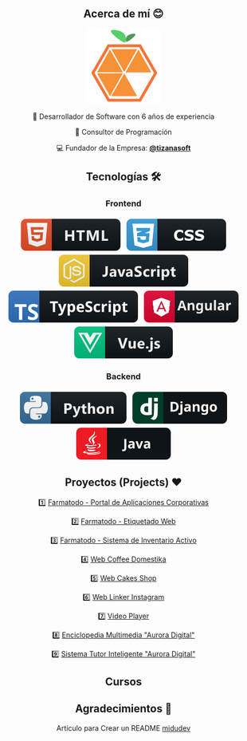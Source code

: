 <section align="center">
 
## Acerca de mí :blush:

<img src="./imgs/logo12022.png" alt="Logo 1er Semestre 2022" height="150px">
 
<div align="center">

:iphone: Desarrollador de Software con 6 años de experiencia
 
:sparkling_heart: Consultor de Programación
 
:computer: Fundador de la Empresa: **[@tizanasoft](https://github.com/tizanasoft)**
 
</div>

</section>

<section align="center">

## Tecnologías 🛠️

<div align="center">

### Frontend

<p align="center">

 <img src="./imgs/html.svg" alt="HTML" style="vertical-align:top; margin:4px">
 
  <img src="./imgs/css.svg" alt="CSS" style="vertical-align:top; margin:4px">

 <img src="./imgs/js.svg" alt="JavaScript" style="vertical-align:top; margin:4px">

 <img src="./imgs/ts.svg" alt="TypeScript" style="vertical-align:top; margin:4px">
 
 <img src="./imgs/angular.svg" alt="Angular" style="vertical-align:top; margin:4px">

 <img src="./imgs/vue.svg" alt="Vue" style="vertical-align:top; margin:4px">
  
</p>
</div>

</section>

<section align="center">
 
### Backend

<p align="center">
 
  <img src="https://raw.githubusercontent.com/8bithemant/8bithemant/master/svg/dev/languages/python.svg" alt="Python" style="vertical-align:top; margin:4px">

 <img src="./imgs/django.svg" alt="Django" style="vertical-align:top; margin:4px">

 <img src="./imgs/java.svg" alt="Java" style="vertical-align:top; margin:4px">

</p>
 
</section>

<section align="center">

## Proyectos (Projects) ❤️
 
1️⃣ [Farmatodo - Portal de Aplicaciones Corporativas](https://github.com/achique-luisdan/farmatodo-portal-aplicaciones-corporativas)
 
2️⃣ [Farmatodo - Etiquetado Web](https://github.com/achique-luisdan/farmatodo-etiquetado-web)

3️⃣ [Farmatodo - Sistema de Inventario Activo](https://github.com/achique-luisdan/farmatodo-sistema-inventario-activo)
 
4️⃣ [Web Coffee Domestika](https://github.com/achique-luisdan/web-coffee-domestika)
 
5️⃣ [Web Cakes Shop](https://github.com/achique-luisdan/web-cake-shop)
	
6️⃣ [Web Linker Instagram](https://github.com/achique-luisdan/web-linker-instagram)
 
7️⃣ [Video Player](https://github.com/achique-luisdan/video-player)

8️⃣ [Enciclopedia Multimedia "Aurora Digital"](https://github.com/achique-luisdan/em-aurora-digital)

:nine: [Sistema Tutor Inteligente "Aurora Digital"](https://github.com/achique-luisdan/sti-aurora-digital)
 
</section>

<section align="center">

## Cursos

## Agradecimientos 🎁

Artículo para Crear un README
[midudev](https://midu.dev/como-crear-tu-perfil-de-github-con-readme/)
</section>
